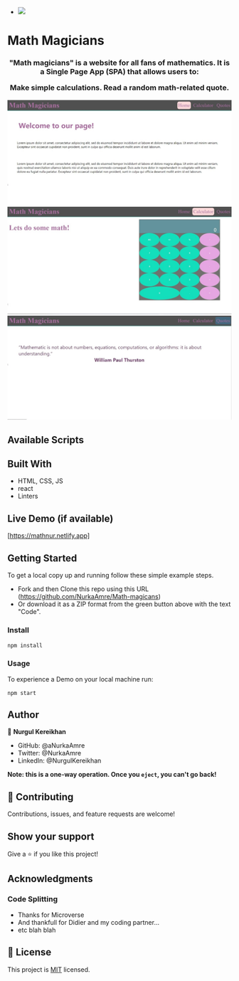 - ![](https://img.shields.io/badge/Microverse-blueviolet)

# Math Magicians

<h3 align="center">"Math magicians" is a website for all fans of mathematics. It is a Single Page App (SPA) that allows users to:<br>

Make simple calculations.
Read a random math-related quote.</h3>

<p align="center">
  <img src="./assets/math.jpeg" width="750" title="hover text">
  <img src="./assets/math2.jpeg" width="750" alt="accessibility text">
  <img src="./assets/math3.jpeg" width="750" alt="accessibility text">
</p>

## Available Scripts

## Built With

- HTML, CSS, JS
- react
- Linters

## Live Demo (if available)

[https://mathnur.netlify.app]

## Getting Started

To get a local copy up and running follow these simple example steps.

- Fork and then Clone this repo using this URL (https://github.com/NurkaAmre/Math-magicans)
- Or download it as a ZIP format from the green button above with the text "Code".

### Install

```
npm install
```

### Usage

To experience a Demo on your local machine run:

```
npm start
```

## Author

👤 **Nurgul Kereikhan**

- GitHub: @aNurkaAmre
- Twitter: @NurkaAmre
- LinkedIn: @NurgulKereikhan

**Note: this is a one-way operation. Once you `eject`, you can't go back!**

## 🤝 Contributing

Contributions, issues, and feature requests are welcome!

## Show your support

Give a ⭐️ if you like this project!

## Acknowledgments

### Code Splitting

- Thanks for Microverse
- And thankfull for Didier and my coding partner...
- etc blah blah

## 📝 License

This project is [MIT](./LICENSE) licensed.
